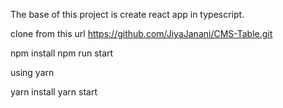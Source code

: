 The base of this project is create react app in typescript.

clone from this url https://github.com/JiyaJanani/CMS-Table.git

npm install
npm run start

using yarn

yarn install
yarn start
